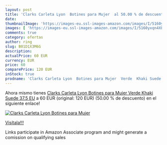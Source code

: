 ```yaml
---
layout: post
title: 'Clarks Carleta Lyon  Botines para Mujer  al 50.00 % de descuento'
date: 
thumbnailImage: 'https://images-eu.ssl-images-amazon.com/images/I/5160yxqn4XL._SL200_.jpg'
images: [ 'https://images-eu.ssl-images-amazon.com/images/I/5160yxqn4XL._SL200_.jpg' ]
comments: true
category: ofertas
author: ring
slug: B01D1X3M6G
description:
actualPrice: 60 EUR
currency: EUR
price: 60
comparePrice: 120 EUR
inStock: true
prodname: 'Clarks Carleta Lyon  Botines para Mujer  Verde  Khaki Suede   37.5 EU'
---
```


Ahora mismo tienes [Clarks Carleta Lyon  Botines para Mujer  Verde  Khaki Suede   37.5 EU](https://www.amazon.es/dp/B01D1X3M6G/?tag=tolees-21) a 60 EUR (original: 120 EUR) (50.00 %  de descuento) en el siguiente enlace!

[![Clarks Carleta Lyon  Botines para Mujer ](https://images-eu.ssl-images-amazon.com/images/I/5160yxqn4XL._SL200_.jpg)](https://www.amazon.es/dp/B01D1X3M6G/?tag=tolees-21)

[Visítala!!!](https://www.amazon.es/dp/B01D1X3M6G/?tag=tolees-21)

Links participate in Amazon Associate program and might generate a comission on qualifying sales
